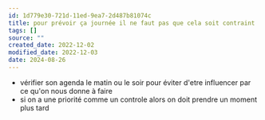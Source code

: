 ```yaml
---
id: 1d779e30-721d-11ed-9ea7-2d487b81074c
title: pour prévoir ça journée il ne faut pas que cela soit contraint
tags: []
source: ""
created_date: 2022-12-02
modified_date: 2022-12-03
date: 2024-08-26
---
```


- vérifier son agenda le matin ou le soir pour éviter d'etre influencer par ce qu'on nous donne à faire
- si on a une priorité comme un controle alors on doit prendre un moment plus tard